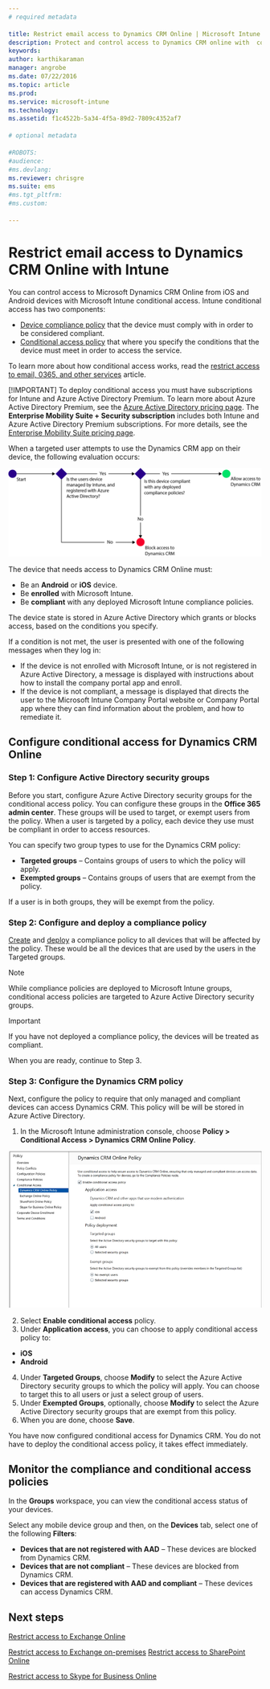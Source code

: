 ```yaml
---
# required metadata

title: Restrict email access to Dynamics CRM Online | Microsoft Intune
description: Protect and control access to Dynamics CRM online with  conditional access.
keywords:
author: karthikaraman
manager: angrobe
ms.date: 07/22/2016
ms.topic: article
ms.prod:
ms.service: microsoft-intune
ms.technology:
ms.assetid: f1c4522b-5a34-4f5a-89d2-7809c4352af7

# optional metadata

#ROBOTS:
#audience:
#ms.devlang:
ms.reviewer: chrisgre
ms.suite: ems
#ms.tgt_pltfrm:
#ms.custom:

---
```


# Restrict email access to Dynamics CRM Online with Intune
You can control access to Microsoft Dynamics CRM Online from iOS and Android devices with Microsoft Intune conditional access.  Intune conditional access has two components:
* [Device compliance policy](introduction-to-device-compliance-policies-in-microsoft-intune.md) that the device must comply with in order to be considered compliant.
* [Conditional access policy](restrict-access-to-email-and-o365-services-with-microsoft-intune.md) that where you specify the conditions that the device must meet in order to access the service.

To learn more about how conditional access works, read the [restrict access to email, 0365, and other services](restrict-access-to-email-and-o365-services-with-microsoft-intune.md) article.

[!IMPORTANT] To deploy conditional access you must have subscriptions for Intune and Azure Active Directory Premium.  To learn more about Azure Active Directory Premium, see the [Azure Active Directory pricing page](https://azure.microsoft.com/en-us/pricing/details/active-directory/). The **Enterprise Mobility Suite + Security subscription** includes both Intune and Azure Active Directory Premium subscriptions. For more details, see the [Enterprise Mobility Suite pricing page](https://www.microsoft.com/en-us/cloud-platform/enterprise-mobility-pricing).

When a targeted user attempts to use the Dynamics CRM app on their device, the following evaluation occurs:

![Diagram show the decision points used to determine whether a device is allowed access to a service or is blocked](../media/mdm-ca-dynamics-crm-flow-diagram.png)

The device that needs access to Dynamics CRM Online must:
* Be an **Android** or **iOS** device.
* Be **enrolled** with Microsoft Intune.
* Be **compliant** with any deployed Microsoft Intune compliance policies.

The device state is stored in Azure Active Directory which grants or blocks access, based on the conditions you specify.

If a condition is not met, the user is presented with one of the following messages when they log in:
* If the device is not enrolled with Microsoft Intune, or is not registered in Azure Active Directory, a message is displayed with instructions about how to install the company portal app and enroll.
* If the device is not compliant, a message is displayed that directs the user to the Microsoft Intune Company Portal website or Company Portal app where they can find information about the problem, and how to remediate it.

## Configure conditional access for Dynamics CRM Online  
### Step 1: Configure Active Directory security groups

Before you start, configure Azure Active Directory security groups for the conditional access policy. You can configure these groups in the **Office 365 admin center**. These groups will be used to target, or exempt users from the policy. When a user is targeted by a policy, each device they use must be compliant in order to access resources.

You can specify two group types to use for the Dynamics CRM policy:
* **Targeted groups** – Contains groups of users to which the policy will apply.
* **Exempted groups** – Contains groups of users that are exempt from the policy.

If a user is in both groups, they will be exempt from the policy.

### Step 2: Configure and deploy a compliance policy
[Create](create-a-device-compliance-policy-in-microsoft-intune.md) and [deploy](deploy-and-monitor-a-device-compliance-policy-in-microsoft-intune.md) a compliance policy to all devices that will be affected by the policy. These would be all the devices that are used by the users in the Targeted groups.

> [!NOTE]
> While compliance policies are deployed to Microsoft Intune groups, conditional access policies are targeted to Azure Active Directory security groups.

> [!IMPORTANT]
> If you have not deployed a compliance policy, the devices will be treated as compliant.

When you are ready, continue to Step 3.
### Step 3: Configure the Dynamics CRM policy
Next, configure the policy to require that only managed and compliant devices can access Dynamics CRM. This policy will be will be stored in Azure Active Directory.

1.  In the Microsoft Intune administration console, choose **Policy > Conditional Access > Dynamics CRM Online Policy**.

  ![Screenshot of the Dynamics CRM Online conditional access policy page](../media/mdm-ca-dynamics-crm-policy-configuration.png)

2.  Select **Enable conditional access** policy.
3.  Under **Application access**, you can choose to apply conditional access policy to:
  * **iOS**
  * **Android**
4.  Under **Targeted Groups**, choose **Modify** to select the Azure Active Directory security groups to which the policy will apply. You can choose to target this to all users or just a select group of users.
5.	Under **Exempted Groups**, optionally, choose **Modify** to select the Azure Active Directory security groups that are exempt from this policy.
6.	When you are done, choose **Save**.

You have now configured conditional access for Dynamics CRM. You do not have to deploy the conditional access policy, it takes effect immediately.
##  Monitor the compliance and conditional access policies

In the **Groups** workspace, you can view the conditional access status of your devices.

Select any mobile device group and then, on the **Devices** tab, select one of the following **Filters**:
* **Devices that are not registered with AAD** – These devices are blocked from Dynamics CRM.
* **Devices that are not compliant** – These devices are blocked from Dynamics CRM.
* **Devices that are registered with AAD and compliant** – These devices can access Dynamics CRM.

##  Next steps
[Restrict access to Exchange Online](restrict-access-to-exchange-online-with-microsoft-intune.md)

[Restrict access to Exchange on-premises](restrict-access-to-exchange-onpremises-with-microsoft-intune.md)
[Restrict access to SharePoint Online](restrict-access-to-sharepoint-online-with-microsoft-intune.md)

[Restrict access to Skype for Business Online](restrict-access-to-skype-for-business-online-with-microsoft-intune.md)
